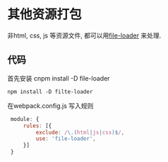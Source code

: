 # 其他资源打包

非html, css, js 等资源文件, 都可以用[file-loader](https://www.npmjs.com/package/file-loader)  来处理.  

## 代码

首先安装 cnpm install -D file-loader

``` base
npm install -D filte-loader
```

在webpack.config.js 写入规则

``` js
 module: {
     rules: [{
         exclude: /\.(html|js|css)$/,
         use: 'file-loader',
     }]
 }
```
